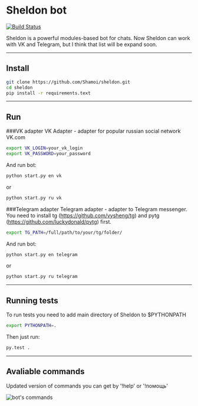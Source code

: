 Sheldon bot
===================
[![Build Status](https://travis-ci.org/Shamoi/sheldon.svg?branch=master)](https://travis-ci.org/Shamoi/sheldon)

Sheldon is a powerful modules-based bot for chats. Now Sheldon can work with VK and Telegram, but I think that list will be expand soon.

----------


Install
-------------
```bash
git clone https://github.com/Shamoi/sheldon.git
cd sheldon
pip install -r requirements.text
```

----------


Run
-------------------

###VK adapter
VK Adapter - adapter for popular russian social network VK.com
```bash
export VK_LOGIN=your_vk_login
export VK_PASSWORD=your_password
```
And run bot:
```bash
python start.py en vk
```
or
```bash
python start.py ru vk
```
###Telegram adapter
Telegram adapter - adapter to Telegram messenger. You need to install tg (https://github.com/vysheng/tg) and pytg (https://github.com/luckydonald/pytg) first.
```bash
export TG_PATH=/full/path/to/your/tg/folder/
```
And run bot:
```bash
python start.py en telegram
```
or
```bash
python start.py ru telegram
```
----------

Running tests
-------------------

To run tests you need to add main directory of Sheldon to $PYTHONPATH
```bash
export PYTHONPATH=.
```
Then just run:
```bash
py.test .
```

----------


Avaliable commands
--------------------
Updated version of commands you can get by '!help' оr '!помощь'

![bot's commands](http://i.imgur.com/av9kHJQ.png)

